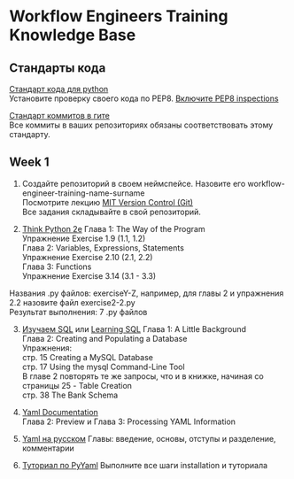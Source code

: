 # Workflow Engineers Training Knowledge Base


## Стандарты кода
[Стандарт кода для python](https://www.python.org/dev/peps/pep-0008/)  
Установите проверку своего кода по РЕР8. [Включите PEP8 inspections](https://www.jetbrains.com/help/pycharm/tutorial-code-quality-assistance-tips-and-tricks.html#a4494337)  


[Стандарт коммитов в гите](engineering_version-control_commit-style-guide.md)     
Все коммиты в ваших репозиториях обязаны соответствовать этому стандарту.   

## Week 1

1. Создайте репозиторий в своем неймспейсе. Назовите его workflow-engineer-training-name-surname  
Посмотрите лекцию [MIT Version Control (Git)](https://missing.csail.mit.edu/2020/version-control/)  
Все задания складывайте в свой репозиторий.

2. [Think Python 2e](thinkpython2.pdf)
Глава 1: The Way of the Program  
Упражнение Exercise 1.9 (1.1, 1.2)  
Глава 2: Variables, Expressions, Statements  
Упражнение Exercise 2.10 (2.1, 2.2)  
Глава 3: Functions  
Упражнение Exercise 3.14 (3.1 - 3.3)  

Названия .py файлов: exerciseY-Z, например, для главы 2 и упражнения 2.2 назовите файл exercise2-2.py  
Результат выполнения: 7 .py файлов

3. [Изучаем SQL](Alan_byuli-Izuchaem_SQL-Simvol-Plyus_2007.pdf) или [Learning SQL](Alan_Beaulieu-Learning_SQL-EN.pdf)
Глава 1: A Little Background  
Глава 2: Creating and Populating a Database  
Упражнения:  
стр. 15 Creating a MySQL Database  
стр. 17 Using the mysql Command-Line Tool  
В главе 2 повторять те же запросы, что и в книжке, начиная со страницы 25 - Table Creation  
стр. 38 The Bank Schema  

4. [Yaml Documentation](spec.pdf)  
Глава 2: Preview и Глава 3: Processing YAML Information

5. [Yaml на русском](https://coderlessons.com/tutorials/raznoe/vyuchi-yaml/yaml-vvedenie)
Главы: введение, основы, отступы и разделение, комментарии

6. [Туториал по PyYaml](https://pyyaml.org/wiki/PyYAMLDocumentation)
Выполните все шаги installation и туториала 




